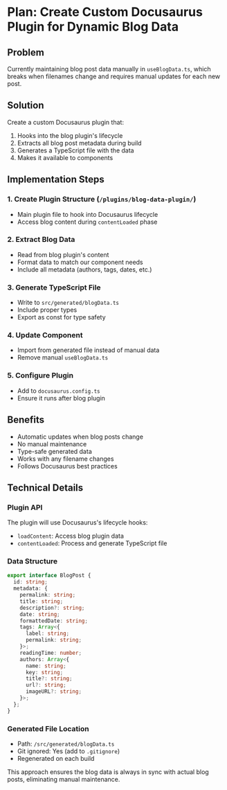 # Plan: Create Custom Docusaurus Plugin for Dynamic Blog Data

## Problem
Currently maintaining blog post data manually in `useBlogData.ts`, which breaks when filenames change and requires manual updates for each new post.

## Solution
Create a custom Docusaurus plugin that:
1. Hooks into the blog plugin's lifecycle
2. Extracts all blog post metadata during build
3. Generates a TypeScript file with the data
4. Makes it available to components

## Implementation Steps

### 1. Create Plugin Structure (`/plugins/blog-data-plugin/`)
- Main plugin file to hook into Docusaurus lifecycle
- Access blog content during `contentLoaded` phase

### 2. Extract Blog Data
- Read from blog plugin's content
- Format data to match our component needs
- Include all metadata (authors, tags, dates, etc.)

### 3. Generate TypeScript File
- Write to `src/generated/blogData.ts`
- Include proper types
- Export as const for type safety

### 4. Update Component
- Import from generated file instead of manual data
- Remove manual `useBlogData.ts`

### 5. Configure Plugin
- Add to `docusaurus.config.ts`
- Ensure it runs after blog plugin

## Benefits
- Automatic updates when blog posts change
- No manual maintenance
- Type-safe generated data
- Works with any filename changes
- Follows Docusaurus best practices

## Technical Details

### Plugin API
The plugin will use Docusaurus's lifecycle hooks:
- `loadContent`: Access blog plugin data
- `contentLoaded`: Process and generate TypeScript file

### Data Structure
```typescript
export interface BlogPost {
  id: string;
  metadata: {
    permalink: string;
    title: string;
    description?: string;
    date: string;
    formattedDate: string;
    tags: Array<{
      label: string;
      permalink: string;
    }>;
    readingTime: number;
    authors: Array<{
      name: string;
      key: string;
      title?: string;
      url?: string;
      imageURL?: string;
    }>;
  };
}
```

### Generated File Location
- Path: `/src/generated/blogData.ts`
- Git ignored: Yes (add to `.gitignore`)
- Regenerated on each build

This approach ensures the blog data is always in sync with actual blog posts, eliminating manual maintenance.